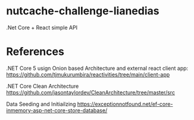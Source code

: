 # nutcache-challenge-lianedias

.Net Core + React simple API

# References

.NET Core 5 usign Onion based Architecture and external react client app:
https://github.com/tjmukurumbira/reactivities/tree/main/client-app

.NET Core Clean Architecture
https://github.com/jasontaylordev/CleanArchitecture/tree/master/src

Data Seeding and Initiailzing
https://exceptionnotfound.net/ef-core-inmemory-asp-net-core-store-database/
